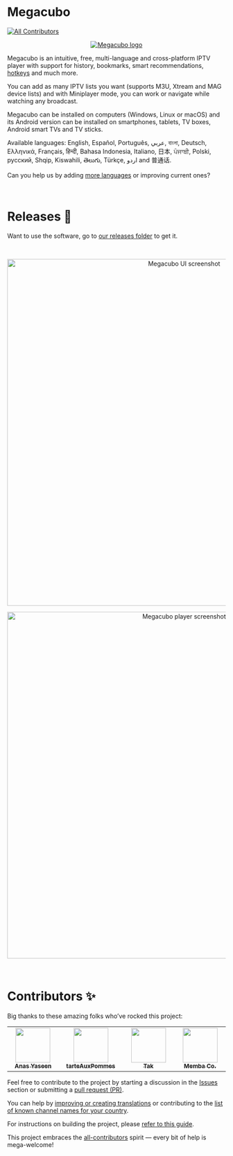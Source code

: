 # Megacubo
<!-- ALL-CONTRIBUTORS-BADGE:START - Do not remove or modify this section -->
[![All Contributors](https://img.shields.io/badge/all_contributors-5-orange.svg?style=flat-square)](#contributors-)
<!-- ALL-CONTRIBUTORS-BADGE:END -->
<p align="center">
  <a href="https://megacubo.tv" target="_blank">
    <img src="https://static.megacubo.tv/wp-content/uploads/2022/03/cropped-default_icon-192x192.png" alt="Megacubo logo" title="Megacubo logo" />
  </a>
</p>

Megacubo is an intuitive, free, multi-language and cross-platform IPTV player with support for history, bookmarks, smart recommendations, [hotkeys](https://github.com/EdenwareApps/Megacubo/blob/master/HOTKEYS.md) and much more.

You can add as many IPTV lists you want (supports M3U, Xtream and MAG device lists) and with Miniplayer mode, you can work or navigate while watching any broadcast.

Megacubo can be installed on computers (Windows, Linux or macOS) and its Android version can be installed on smartphones, tablets, TV boxes, Android smart TVs and TV sticks.

Available languages: English, Español, Português, عربي, বাংলা, Deutsch, Ελληνικά, Français, हिन्दी, Bahasa Indonesia, Italiano, 日本, ਪੰਜਾਬੀ, Polski, русский, Shqip, Kiswahili, తెలుగు, Türkçe, اردو and 普通话.

Can you help us by adding [more languages](https://github.com/EdenwareApps/Megacubo/tree/master/www/nodejs-project/lang) or improving current ones?

<br/>

# Releases 🚀
Want to use the software, go to [our releases folder](https://github.com/EdenwareApps/Megacubo/releases) to get it.

<br/>

<p align="center">
  <img width="800" src="https://static.megacubo.tv/files/print-megacubo-en-1.jpg" alt="Megacubo UI screenshot" title="Megacubo UI screenshot" />
</p>

<p align="center">
  <img  width="800" src="https://static.megacubo.tv/files/print-megacubo-en-2.jpg" alt="Megacubo player screenshot" title="Megacubo player screenshot" />
</p>

<br/>

# Contributors ✨

Big thanks to these amazing folks who’ve rocked this project:

<!-- ALL-CONTRIBUTORS-LIST:START - Do not remove or modify this section -->
<!-- prettier-ignore-start -->
<!-- markdownlint-disable -->
<table>
  <tbody>
    <tr>
      <td align="center" valign="top" width="20%"><a href="https://anasyaseen.com/"><img src="https://avatars.githubusercontent.com/u/72883250?v=4" width="80px;" alt=""/><br /><sub><b>Anas Yaseen</b></sub></a></td>
      <td align="center" valign="top" width="20%"><a href="https://github.com/tarteAuxPommes"><img src="https://avatars.githubusercontent.com/u/2378786?v=4" width="80px;" alt=""/><br /><sub><b>tarteAuxPommes</b></sub></a></td>
      <td align="center" valign="top" width="20%"><a href="https://github.com/taksssss"><img src="https://avatars.githubusercontent.com/u/26397391?v=4" width="80px;" alt=""/><br /><sub><b>Tak</b></sub></a></td>
      <td align="center" valign="top" width="20%"><a href="http://membaco.com/"><img src="https://avatars.githubusercontent.com/u/661617?v=4" width="80px;" alt=""/><br /><sub><b>Memba Co.</b></sub></a></td>
    </tr>
  </tbody>
</table>

<!-- markdownlint-restore -->
<!-- prettier-ignore-end -->

<!-- ALL-CONTRIBUTORS-LIST:END -->

Feel free to contribute to the project by starting a discussion in the [Issues](https://github.com/EdenwareApps/Megacubo/issues) section or submitting a [pull request (PR)](https://github.com/EdenwareApps/Megacubo/pulls).

You can help by [improving or creating translations](https://github.com/EdenwareApps/Megacubo/tree/master/www/nodejs-project/lang) or contributing to the [list of known channel names for your country](https://github.com/EdenwareApps/world-tv-channels).

For instructions on building the project, please [refer to this guide](https://github.com/EdenwareApps/Megacubo/blob/master/DEVELOPING.md).

This project embraces the [all-contributors](https://github.com/all-contributors/all-contributors) spirit —  every bit of help is mega-welcome!
